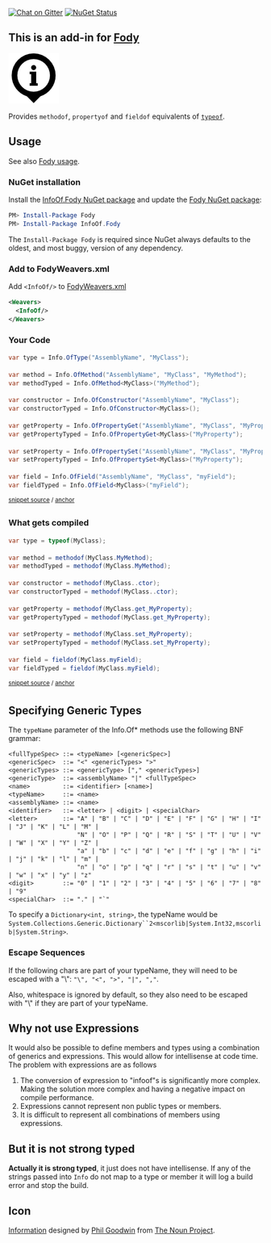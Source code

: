 <!--
GENERATED FILE - DO NOT EDIT
This file was generated by [MarkdownSnippets](https://github.com/SimonCropp/MarkdownSnippets).
Source File: /readme.source.md
To change this file edit the source file and then run MarkdownSnippets.
-->

[![Chat on Gitter](https://img.shields.io/gitter/room/fody/fody.svg?style=flat&max-age=86400)](https://gitter.im/Fody/Fody) [![NuGet Status](https://img.shields.io/nuget/v/InfoOf.Fody.svg?style=flat&max-age=86400)](https://www.nuget.org/packages/InfoOf.Fody/)


## This is an add-in for [Fody](https://github.com/Fody/Home/)

![Icon](https://raw.githubusercontent.com/Fody/InfoOf/master/package_icon.png)

Provides `methodof`, `propertyof` and `fieldof` equivalents of [`typeof`](http://msdn.microsoft.com/en-us/library/58918ffs.aspx).


## Usage

See also [Fody usage](https://github.com/Fody/Home/blob/master/pages/usage.md).


### NuGet installation

Install the [InfoOf.Fody NuGet package](https://nuget.org/packages/InfoOf.Fody/) and update the [Fody NuGet package](https://nuget.org/packages/Fody/):

```powershell
PM> Install-Package Fody
PM> Install-Package InfoOf.Fody
```

The `Install-Package Fody` is required since NuGet always defaults to the oldest, and most buggy, version of any dependency.


### Add to FodyWeavers.xml

Add `<InfoOf/>` to [FodyWeavers.xml](https://github.com/Fody/Home/blob/master/pages/usage.md#add-fodyweaversxml)

```xml
<Weavers>
  <InfoOf/>
</Weavers>
```


### Your Code

<!-- snippet: usage -->
<a id='snippet-usage'/></a>
```cs
var type = Info.OfType("AssemblyName", "MyClass");

var method = Info.OfMethod("AssemblyName", "MyClass", "MyMethod");
var methodTyped = Info.OfMethod<MyClass>("MyMethod");

var constructor = Info.OfConstructor("AssemblyName", "MyClass");
var constructorTyped = Info.OfConstructor<MyClass>();

var getProperty = Info.OfPropertyGet("AssemblyName", "MyClass", "MyProperty");
var getPropertyTyped = Info.OfPropertyGet<MyClass>("MyProperty");

var setProperty = Info.OfPropertySet("AssemblyName", "MyClass", "MyProperty");
var setPropertyTyped = Info.OfPropertySet<MyClass>("MyProperty");

var field = Info.OfField("AssemblyName", "MyClass", "myField");
var fieldTyped = Info.OfField<MyClass>("myField");
```
<sup>[snippet source](/Tests/Snippets.cs#L5-L24) / [anchor](#snippet-usage)</sup>
<!-- endsnippet -->


### What gets compiled

<!-- snippet: UsageCompiled -->
<a id='snippet-usagecompiled'/></a>
```cs
var type = typeof(MyClass);

var method = methodof(MyClass.MyMethod);
var methodTyped = methodof(MyClass.MyMethod);

var constructor = methodof(MyClass..ctor);
var constructorTyped = methodof(MyClass..ctor);

var getProperty = methodof(MyClass.get_MyProperty);
var getPropertyTyped = methodof(MyClass.get_MyProperty);

var setProperty = methodof(MyClass.set_MyProperty);
var setPropertyTyped = methodof(MyClass.set_MyProperty);

var field = fieldof(MyClass.myField);
var fieldTyped = fieldof(MyClass.myField);
```
<sup>[snippet source](/Tests/Snippets.cs#L27-L46) / [anchor](#snippet-usagecompiled)</sup>
<!-- endsnippet -->


## Specifying Generic Types

The `typeName` parameter of the Info.Of* methods use the following BNF grammar:

```
<fullTypeSpec> ::= <typeName> [<genericSpec>]
<genericSpec>  ::= "<" <genericTypes> ">"
<genericTypes> ::= <genericType> ["," <genericTypes>]
<genericType>  ::= <assemblyName> "|" <fullTypeSpec>
<name>         ::= <identifier> [<name>]
<typeName>     ::= <name>
<assemblyName> ::= <name>
<identifier>   ::= <letter> | <digit> | <specialChar>
<letter>       ::= "A" | "B" | "C" | "D" | "E" | "F" | "G" | "H" | "I" | "J" | "K" | "L" | "M" |
                   "N" | "O" | "P" | "Q" | "R" | "S" | "T" | "U" | "V" | "W" | "X" | "Y" | "Z" |
                   "a" | "b" | "c" | "d" | "e" | "f" | "g" | "h" | "i" | "j" | "k" | "l" | "m" |
                   "n" | "o" | "p" | "q" | "r" | "s" | "t" | "u" | "v" | "w" | "x" | "y" | "z"
<digit>        ::= "0" | "1" | "2" | "3" | "4" | "5" | "6" | "7" | "8" | "9"
<specialChar>  ::= "." | "`"
```

To specify a `Dictionary<int, string>`, the typeName would be `System.Collections.Generic.Dictionary``2<mscorlib|System.Int32,mscorlib|System.String>`.


### Escape Sequences

If the following chars are part of your typeName, they will need to be escaped with a "\\": `"\", "<", ">", "|", ","`.

Also, whitespace is ignored by default, so they also need to be escaped with "\\" if they are part of your typeName.


## Why not use Expressions

It would also be possible to define members and types using a combination of generics and expressions. This would allow for intellisense at code time. The problem with expressions are as  follows

 1. The conversion of expression to "infoof"s is significantly more complex. Making the solution more complex and having a negative impact on compile performance.
 1. Expressions cannot represent non public types or members.
 1. It is difficult to represent all combinations of members using expressions.


## But it is not strong typed

**Actually it is strong typed**, it just does not have intellisense. If any of the strings passed into `Info` do not map to a type or member it will log a build error and stop the build.


## Icon

[Information](https://thenounproject.com/noun/information/#icon-No9867) designed by [Phil Goodwin](https://thenounproject.com/Fhlcreative) from [The Noun Project](https://thenounproject.com).
